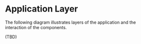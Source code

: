 # Application Layer

The following diagram illustrates layers of the application and the interaction of the components.

(TBD)
